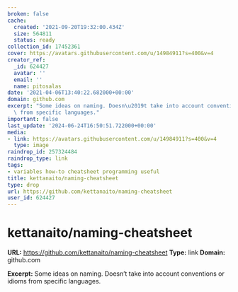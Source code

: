 ```yaml
---
broken: false
cache:
  created: '2021-09-20T19:32:00.434Z'
  size: 564811
  status: ready
collection_id: 17452361
cover: https://avatars.githubusercontent.com/u/14984911?s=400&v=4
creator_ref:
  _id: 624427
  avatar: ''
  email: ''
  name: pitosalas
date: '2021-04-06T13:40:22.682000+00:00'
domain: github.com
excerpt: "Some ideas on naming. Doesn\u2019t take into account conventions or idioms\
  \ from specific languages."
important: false
last_update: '2024-06-24T16:50:51.722000+00:00'
media:
- link: https://avatars.githubusercontent.com/u/14984911?s=400&v=4
  type: image
raindrop_id: 257324484
raindrop_type: link
tags:
- variables how-to cheatsheet programming useful
title: kettanaito/naming-cheatsheet
type: drop
url: https://github.com/kettanaito/naming-cheatsheet
user_id: 624427
---
```


# kettanaito/naming-cheatsheet

**URL:** https://github.com/kettanaito/naming-cheatsheet
**Type:** link
**Domain:** github.com

**Excerpt:** Some ideas on naming. Doesn’t take into account conventions or idioms from specific languages.
